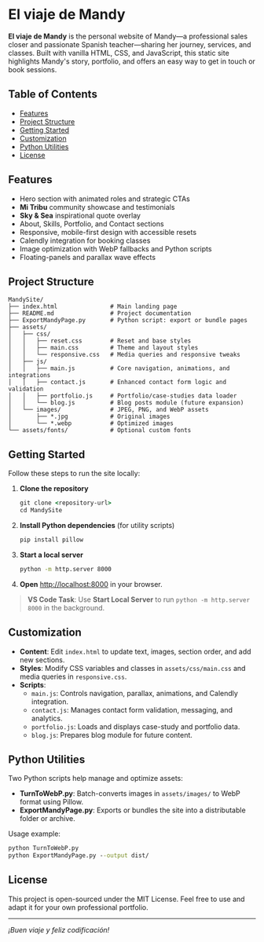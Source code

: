 # El viaje de Mandy

**El viaje de Mandy** is the personal website of Mandy—a professional sales closer and passionate Spanish teacher—sharing her journey, services, and classes. Built with vanilla HTML, CSS, and JavaScript, this static site highlights Mandy's story, portfolio, and offers an easy way to get in touch or book sessions.

## Table of Contents

- [Features](#features)
- [Project Structure](#project-structure)
- [Getting Started](#getting-started)
- [Customization](#customization)
- [Python Utilities](#python-utilities)
- [License](#license)

## Features

- Hero section with animated roles and strategic CTAs
- **Mi Tribu** community showcase and testimonials
- **Sky & Sea** inspirational quote overlay
- About, Skills, Portfolio, and Contact sections
- Responsive, mobile-first design with accessible resets
- Calendly integration for booking classes
- Image optimization with WebP fallbacks and Python scripts
- Floating-panels and parallax wave effects

## Project Structure

```
MandySite/
├── index.html               # Main landing page
├── README.md                # Project documentation
├── ExportMandyPage.py       # Python script: export or bundle pages
├── assets/
│   ├── css/
│   │   ├── reset.css        # Reset and base styles
│   │   ├── main.css         # Theme and layout styles
│   │   └── responsive.css   # Media queries and responsive tweaks
│   ├── js/
│   │   ├── main.js          # Core navigation, animations, and integrations
│   │   ├── contact.js       # Enhanced contact form logic and validation
│   │   ├── portfolio.js     # Portfolio/case-studies data loader
│   │   └── blog.js          # Blog posts module (future expansion)
│   └── images/              # JPEG, PNG, and WebP assets
│       ├── *.jpg            # Original images
│       └── *.webp           # Optimized images
└── assets/fonts/            # Optional custom fonts
```

## Getting Started

Follow these steps to run the site locally:

1. **Clone the repository**
   ```cmd
   git clone <repository-url>
   cd MandySite
   ```
2. **Install Python dependencies** (for utility scripts)
   ```cmd
   pip install pillow
   ```
3. **Start a local server**
   ```cmd
   python -m http.server 8000
   ```
4. **Open** [http://localhost:8000](http://localhost:8000) in your browser.

> **VS Code Task**: Use **Start Local Server** to run `python -m http.server 8000` in the background.

## Customization

- **Content**: Edit `index.html` to update text, images, section order, and add new sections.
- **Styles**: Modify CSS variables and classes in `assets/css/main.css` and media queries in `responsive.css`.
- **Scripts**:
  - `main.js`: Controls navigation, parallax, animations, and Calendly integration.
  - `contact.js`: Manages contact form validation, messaging, and analytics.
  - `portfolio.js`: Loads and displays case-study and portfolio data.
  - `blog.js`: Prepares blog module for future content.

## Python Utilities

Two Python scripts help manage and optimize assets:

- **TurnToWebP.py**: Batch-converts images in `assets/images/` to WebP format using Pillow.
- **ExportMandyPage.py**: Exports or bundles the site into a distributable folder or archive.

Usage example:
```cmd
python TurnToWebP.py
python ExportMandyPage.py --output dist/
```

## License

This project is open-sourced under the MIT License. Feel free to use and adapt it for your own professional portfolio.

---
*¡Buen viaje y feliz codificación!*

